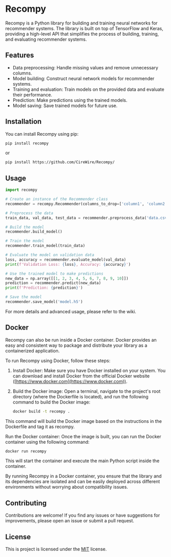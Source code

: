 # Recompy

Recompy is a Python library for building and training neural networks for recommender systems. The library is built on top of TensorFlow and Keras, providing a high-level API that simplifies the process of building, training, and evaluating recommender systems.

## Features

- Data preprocessing: Handle missing values and remove unnecessary columns.
- Model building: Construct neural network models for recommender systems.
- Training and evaluation: Train models on the provided data and evaluate their performance.
- Prediction: Make predictions using the trained models.
- Model saving: Save trained models for future use.

## Installation

You can install Recompy using pip:

```bash
pip install recompy
```
or 

```bash
pip install https://github.com/CireWire/Recompy/
```


## Usage

```python
import recompy

# Create an instance of the Recommender class
recommender = recompy.Recommender(columns_to_drop=['column1', 'column2'])

# Preprocess the data
train_data, val_data, test_data = recommender.preprocess_data('data.csv')

# Build the model
recommender.build_model()

# Train the model
recommender.train_model(train_data)

# Evaluate the model on validation data
loss, accuracy = recommender.evaluate_model(val_data)
print(f'Validation Loss: {loss}, Accuracy: {accuracy}')

# Use the trained model to make predictions
new_data = np.array([[1, 2, 3, 4, 5, 6, 7, 8, 9, 10]])
prediction = recommender.predict(new_data)
print(f'Prediction: {prediction}')

# Save the model
recommender.save_model('model.h5')
```

For more details and advanced usage, please refer to the wiki.

## Docker

Recompy can also be run inside a Docker container. Docker provides an easy and consistent way to package and distribute your library as a containerized application.

To run Recompy using Docker, follow these steps:

1. Install Docker: Make sure you have Docker installed on your system. You can download and install Docker from the official Docker website ([https://www.docker.com](https://www.docker.com)).

2. Build the Docker image: Open a terminal, navigate to the project's root directory (where the Dockerfile is located), and run the following command to build the Docker image:

   ```bash
   docker build -t recompy .
    ```

This command will build the Docker image based on the instructions in the Dockerfile and tag it as recompy.

Run the Docker container: Once the image is built, you can run the Docker container using the following command:

  ```bash
  docker run recompy
  ```
This will start the container and execute the main Python script inside the container.

By running Recompy in a Docker container, you ensure that the library and its dependencies are isolated and can be easily deployed across different environments without worrying about compatibility issues.

## Contributing

Contributions are welcome! If you find any issues or have suggestions for improvements, please open an issue or submit a pull request.

## License

This is project is licensed under the [MIT](https://choosealicense.com/licenses/mit/) license.
